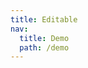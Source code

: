 ```yaml
---
title: Editable
nav:
  title: Demo
  path: /demo
---
```


<code src="../examples/editable.tsx"></code>
